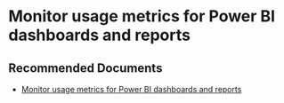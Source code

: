   <properties
	pageTitle="usage metrics for dashboards and reports"
	description="usage metrics for dashboards and reports"
	service="microsoft.PowerBIDedicated"
	resource="capacities"
	authors="pjfreitas"
	ms.author="pfreitas"	
	displayOrder="10"
	selfHelpType="generic"
	supportTopicIds="32628168"
	productPesIds="16334"
	cloudEnvironments="public, MoonCake, fairfax" 
	articleId="8aafd39a-bde7-a834-af8e-eae2c786601c"
	ownershipId="ASEP_ContentService_Placeholder"
/>

# Monitor usage metrics for Power BI dashboards and reports

## **Recommended Documents**

* [Monitor usage metrics for Power BI dashboards and reports](https://docs.microsoft.com/power-bi/service-usage-metrics)
